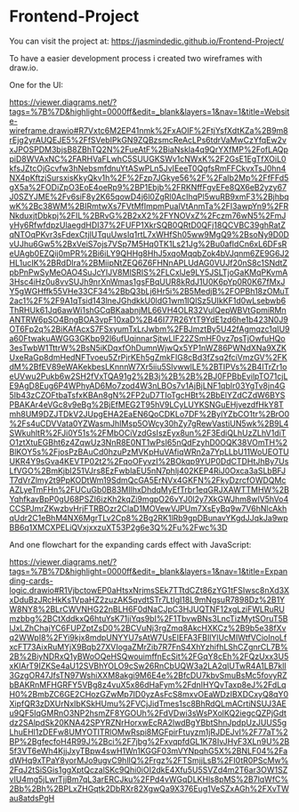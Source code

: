# Frontend-Project



You can visit the project at: https://jasmindedic.github.io/Frontend-Project/

To have a easier development process i created two wireframes with draw.io.

One for the UI: 

https://viewer.diagrams.net/?tags=%7B%7D&highlight=0000ff&edit=_blank&layers=1&nav=1&title=Website-wireframe.drawio#R7Vxtc6M2EP41nmk%2FxAOIF%2FtjYsfXdtKZa%2B9m8rEjg2yrAUQEJE5%2FfSVebIPkGN9ZQBzsmcReAcLPs6tdrVaMwCzYfqEw2vxJPOSPDM3bjsB8ZBhTQ2N%2FueAtF%2BiaNskla4q9QrYXfMP%2FofLAQppiD8WVAxNC%2FARHVaFLwhC5SUUGKSWv1cNWxK%2F2GsE1EgTfXOiL0kfsJZtcOjGcvfw3hNebsmfdnuYtASwPLn5JvIEeeT0QgfsRmFFCkvxTsJ0hn4NX4pKftzjSursxisKkyQkv1h%2F%2Fzp7JGkye56%2F%2FaIb2Mp%2FfFFd5gX5a%2FODiZpO3EoE4oeRp9%2BP1Ebjb%2FRKNffFgvEFe8QX6eB2yzy67J0SZYJME%2Fv6siF8y2K65qowD4j6l0ZgRl0AcIhqPl5wuRB9xmF3%2BjhbqwK%2Bc38WM%2BIRmtwXs7FVtMfImpmPualVtAnmTa%2FI3awpYn9%2FRNkduxjtDbkpj%2FIL%2BRvG%2B2xX2%2FYNOVxZ%2Fczm76wN5%2FmJyHy6RfwfdpzUlaegdHDI37%2FUFP1XkrSQB0QRtD0QFj18QCVBC39ghRatZqNTOqPKvr3sFdexCtjlUTquUwsIq1rtL7xWHfSh05ww9MgQ9%2BsoNy9D0DvUJhu6Gw5%2BxVeiS7ojs7VSp7M5Hq0TK1Ls21Jg%2Bu0afIdCn6xL6DFsReUAgb0EZQij0mPR%2Bi6iLY9QHHg8HhJ5xqoMqqbZok4bVJqnm6ZE9G6J2HL1ucIK%2BRdDlra%2BMiipNtZEQ6Z6FHNnAPLUdAG0VUJf20nS8c1SNdtZpbPnPwSyMeOAO4SuJcYIJV8MlSRIS%2FLCxlJe9LY5JSLTjoGaKMqPKvmA3Hsc4iHz0u8vvSUJh9nrXnWmas1gsFBqUUR8kRdJ1U0K6pYp0R0K67fMxJY5gWGHffk55VHe33CF34%2BbQ3bLj6Hr5i%2B5MedjB%2FOPBh18zOMuT2ac1%2F%2F9A1qTsid143lneJGhdkkU0ldG1wm1IQlSz5UIkKF1d0wLsebwb6ThRHUk61Jq6awWi1shGCqBKaabnjML66VH4OLR32VulQepWBVtGpmiRMnANTRW6pSO4BngBOA3vpF10xaD%2B46I77R26YtT9YdE1zd6he1b423N0J9OT6Fp2q%2BiKAfAcxS7FSxyumTxLrJwbm%2FBJmztBy5U42fAgmqzc1qIU9a60FtwakuAWGG3GKbp92l6ufUqjnnarSjtwLIF22ZSmHF0vz7psTjOwfuHQo3esTwbW1TttrW%2BsN5iKDqxfOhDumnWjwQx5YP1nWZ86PWNdXNa9XZKUxeRaGp8dmHedNFTvoeu5ZrPjrKEh5gZmkFIG8cBd3fZsq2fciVmzGV%2FKdM%2BfEV89eWAKekbesLKnnnW7Xr5iiu5SlvwwlLE%2BTIPVs%2B4ITrZr1oeUVwu2Pukb6w2SH2fVxTQA91g2%2B3j%2B%2B%2BJ0FPBbEvilpTO71cjLE9AgD8Eug6P4WPhyAD6Mo7zod4W3nLBOs7v1AjBjLNF1qbIr03YgTv8jn4G5Ib43zCZOFtbaTsfxKBAn8gN%2FP2uD7TIoTgcHBt%2BbElYZdCZdW6BYSPBAKAr4eVGc8v9eBg%2BjEfMEG2T95hV9LCyLUYKSNGuEHjvezdfHkY8Tmh8UM9DZJTDkV2JUpgEHA2EaEN6QoCDKLo7DF%2BylYZbCO1tr%2BrO0%2Fs4uCDVVata0YZWasmJhIMsp5OWcy30hZy7gRewVastiUN5wk%2B9L4SWkuhltR%2FJi0Y51s%2FMbOCiVzdGsIszEyx8un%2F3EdiQLhUzZLhV1diTO1ztXtuEGBht6z4ZqwUz3NnR8E0NT1wPsI65nQdFzyhD0OQK38VOmTH%2BlKOY5s%2FjosPzBAuCd0hzuPzMVKpHuVAfiqWRn2a7YpLLbU11WoUEOTUUKR4Y9sGva4KEVTP02t2%2FqoOFyvzI%2BOkqp9YUP0DdCTDHtJhBy7UsLfVGO%2BmKjbI251VJrs8EzFwblaEU5nN7phlj402KEP4RiJ0Oxca3aSLbBFJT7dVrZlmy2t9PpKODtWm19SdmQcGA5ErNVx4GKFN%2FkyDzrcfOWDQMcAZLyeTmFHn%2FUCuGb0B83MIlhxDhdqMyEfTrbr1eqGRJXAWTTMHW%2BYqhfkavBpP0gU68PSZI6izKh2kqZi9mgpO26vYJ0l2y7XkGWJhm8wlV5hVo4CCSPJmrZKwzbvHrjFTRBOzr2ClaD1MOVewVJPUm7XsEyBq9w7V6hNlcAkhqUdr2C1eBhM4NX6MgrTLv2Cp8%2Bg2RK1lRb9gpDBunavYKgdJJqkJa9wpBB6q1XMCXPELiQVxjxxzuXT53P2g6e3Q%2Fu%2Fwc%3D


And one flowchart for the expanding cards effect with JavaScript:

https://viewer.diagrams.net/?tags=%7B%7D&highlight=0000ff&edit=_blank&layers=1&nav=1&title=Expanding-cards-logic.drawio#R1VjbctowEP0aHtsxNrjmsSEk7TTtdCZt86zYG1tFSIwsc8nXd3XxDduBzJRcHkKs1VpaHZ2zuzAK5qvdtSTr7LtIgI18L9mNgsuR7898Dz%2B1YW8NY8%2BLrCWVNHG22nBLH6F0dNaCJpC3HJUQTNF12xgLziFWLRuRUmzbbg%2BCtXddkxQ6htuYsK71jiYqs9bI%2F1TbvwBNs3LncTizMytSOruT5BlJxLZhChajYC6FUPZptZsD0%2BCVuNj3rgZmq8AkcHXKCz%2B9b5e38fXvq2WWpI8%2FYi9kjx8mdpUNYYU7sAtW7UsEIEFA3FBIlYlUcMIWtfVCioInoLfxcFT73AixRuMYjX9Bqb27XVIogaZMrZib7R7FnS4XhYzhifhLShCZgnrCL7B%2B%2BiyNDRxQ1yBWoOQeHSQwouimffnEcSit%2FGqY8cEh%2FQzUxx3U5xKIArT9IZKSe4aU12SVBhYOLO9cSw26RnCbUQW3a2LA2qIUTwR4A1LB7klI3GzgOR47JfsTN97WshiXXM8akgi9M6E4e%2BfcDU7kbvSmuBsMc5fovyRZbBAKRnMFHGRFY5VBg8z4vuX5x86dHaFym%2FdnIHYQvTaxp8eJ%2FdLqH0%2BmbZC6GE2CHozGZwMp7ID0yzAsFcS8mxvOEaWDzIBXDCxyQ8qY0XipfQR3zDXUrNxIbKSkHUmu%2FVCjJidTmes1sc8BhRdQLmACrtiNSUJ3AEu9QF5IqGMRnO3NP2hsmZF8YGOUh%2FdVDwi3sWsPXolKQ2iegcQZPjGdtdz2SAlpdSk20KNA42SPYRZNrHorxwEcRA2lwdBgYBbtShnJpdpUzJUUS5gLhuEHl1zDEFw8UMYOTITRlOMwRspi8MGFpirFtuyzm1jRJDEJvI%2F77aT%2BP%2BgfecfoH4R99J%2Bci%2F7jbg%2FxvqpfdGL1K78IvJHyF3XLn9U%2B5f3VT6eWh4KjjJxyTBpw4swH1Wn1KGGF03mVYNpqhG5X%2BNLF04%2FadWHq9xTPaY8yorMJo9ugvC9hlIQ%2Frgz%2FTSmjjLsB%2FI0tR0PScMw%2FqJ2tSiSGis1ggXptQczalSKc9Qhi0iOI2dkE4Xfu5U5SVZd4m2T6ar3OW1SZvIU4mg5jLwrTjjBm7qL3arERCJku%2FPd4vWGqDLKHls8pMS%2B7lqWfC%2Bb%2Bh%2BPLxZHGqtk2DbRXr82XgwQa9X376Eug1VeSZxAGh%2FXvTWau8atdsPgH
